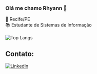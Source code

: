 
### Olá me chamo Rhyann 👋 

📍 Recife/PE <br>
📚 Estudante de Sistemas de Informação <br>
<br>
![Top Langs](https://github-readme-stats.vercel.app/api/top-langs/?username=rhyanndev&layout=compact)

## Contato: 

[![Linkedin](https://img.shields.io/badge/LinkedIn-0077B5?style=for-the-badge&logo=linkedin&logoColor=white)](https://www.linkedin.com/in/rhyannsilva/)
